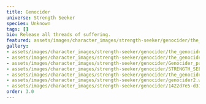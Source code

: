 ```yaml
---
title: Genocider
universe: Strength Seeker
species: Unknown
tags: []
bio: Release all threads of suffering.
featured: assets/images/character_images/strength-seeker/genocider/the_genocider_guy.webp
gallery:
- assets/images/character_images/strength-seeker/genocider/the_genocider_guy.webp
- assets/images/character_images/strength-seeker/genocider/the_genocider_love.webp
- assets/images/character_images/strength-seeker/genocider/Genocider_panel.webp
- assets/images/character_images/strength-seeker/genocider/STRENGTH_SEEKER.webp
- assets/images/character_images/strength-seeker/genocider/the_genocider.webp
- assets/images/character_images/strength-seeker/genocider/genocider2.webp
- assets/images/character_images/strength-seeker/genocider/1422d7e5-d31a-4100-99ee-9e9e1db2fd15.webp
order: 3.0
---
```

